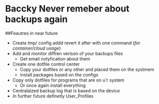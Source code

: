 # Baccky  Never remeber about backups again 

##Feautres in near future

- Creata tmp/ config addd revert it after with one command (*for container/cloud usage*)
- Add and monitor diffren verison of your backups files 
    - Get email notyfication about them 
- Create one dotfile control center
    - Copy your dotfiles or any other and  placed them on the systmem 
    - install packages based on the configs 
- Copy only dotfiles for programs that are on u'r system 
    - Or once again install everything
- Centralaized backup log that is based on the device
- In further future definetly  User_Profiles
